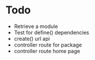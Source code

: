 # Todo

- Retrieve a module
- Test for define() dependencies
- create() url api
- controller route for package
- controller route home page
